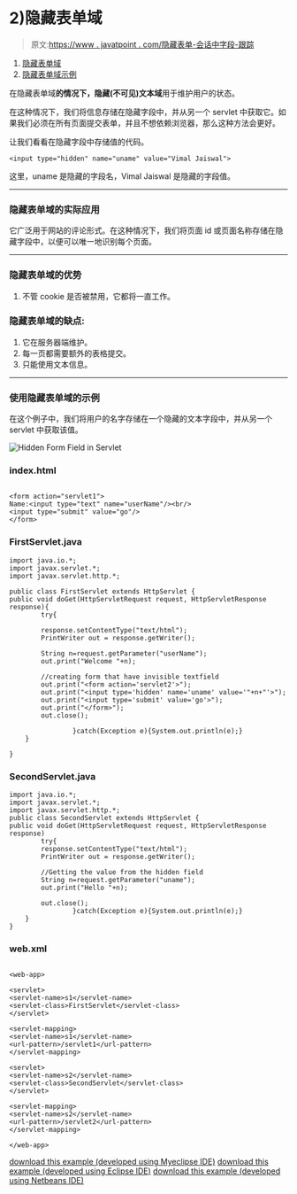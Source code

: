 # 2)隐藏表单域

> 原文:[https://www . javatpoint . com/隐藏表单-会话中字段-跟踪](https://www.javatpoint.com/hidden-form-field-in-session-tracking)

1.  [隐藏表单域](#)
2.  [隐藏表单域示例](#session2ex)

在隐藏表单域**的情况下，隐藏(不可见)文本域**用于维护用户的状态。

在这种情况下，我们将信息存储在隐藏字段中，并从另一个 servlet 中获取它。如果我们必须在所有页面提交表单，并且不想依赖浏览器，那么这种方法会更好。

让我们看看在隐藏字段中存储值的代码。

```
<input type="hidden" name="uname" value="Vimal Jaiswal">

```

这里，uname 是隐藏的字段名，Vimal Jaiswal 是隐藏的字段值。

* * *

### 隐藏表单域的实际应用

它广泛用于网站的评论形式。在这种情况下，我们将页面 id 或页面名称存储在隐藏字段中，以便可以唯一地识别每个页面。

* * *

### 隐藏表单域的优势

1.  不管 cookie 是否被禁用，它都将一直工作。

### 隐藏表单域的缺点:

1.  它在服务器端维护。
2.  每一页都需要额外的表格提交。
3.  只能使用文本信息。

* * *

### 使用隐藏表单域的示例

在这个例子中，我们将用户的名字存储在一个隐藏的文本字段中，并从另一个 servlet 中获取该值。

![Hidden Form Field in Servlet](../Images/96d04f4f22dbd4afadca2f7aefe6a76e.png)

### index.html

```

<form action="servlet1">
Name:<input type="text" name="userName"/><br/>
<input type="submit" value="go"/>
</form>

```

### FirstServlet.java

```
import java.io.*;
import javax.servlet.*;
import javax.servlet.http.*;

public class FirstServlet extends HttpServlet {
public void doGet(HttpServletRequest request, HttpServletResponse response){
		try{

		response.setContentType("text/html");
		PrintWriter out = response.getWriter();

		String n=request.getParameter("userName");
		out.print("Welcome "+n);

		//creating form that have invisible textfield
		out.print("<form action='servlet2'>");
		out.print("<input type='hidden' name='uname' value='"+n+"'>");
		out.print("<input type='submit' value='go'>");
		out.print("</form>");
		out.close();

                }catch(Exception e){System.out.println(e);}
	}

}

```

### SecondServlet.java

```
import java.io.*;
import javax.servlet.*;
import javax.servlet.http.*;
public class SecondServlet extends HttpServlet {
public void doGet(HttpServletRequest request, HttpServletResponse response)
		try{
		response.setContentType("text/html");
		PrintWriter out = response.getWriter();

		//Getting the value from the hidden field
		String n=request.getParameter("uname");
		out.print("Hello "+n);

		out.close();
                }catch(Exception e){System.out.println(e);}
	}
}

```

### web.xml

```

<web-app>

<servlet>
<servlet-name>s1</servlet-name>
<servlet-class>FirstServlet</servlet-class>
</servlet>

<servlet-mapping>
<servlet-name>s1</servlet-name>
<url-pattern>/servlet1</url-pattern>
</servlet-mapping>

<servlet>
<servlet-name>s2</servlet-name>
<servlet-class>SecondServlet</servlet-class>
</servlet>

<servlet-mapping>
<servlet-name>s2</servlet-name>
<url-pattern>/servlet2</url-pattern>
</servlet-mapping>

</web-app>

```

[download this example (developed using Myeclipse IDE)](https://static.javatpoint.com/src/servlet/hiddenformfield.zip)
[download this example (developed using Eclipse IDE)](https://static.javatpoint.com/src/servlet/eclipse/hiddenformfield.zip)
[download this example (developed using Netbeans IDE)](https://static.javatpoint.com/src/servlet/netbeans/hiddenformfield.zip)